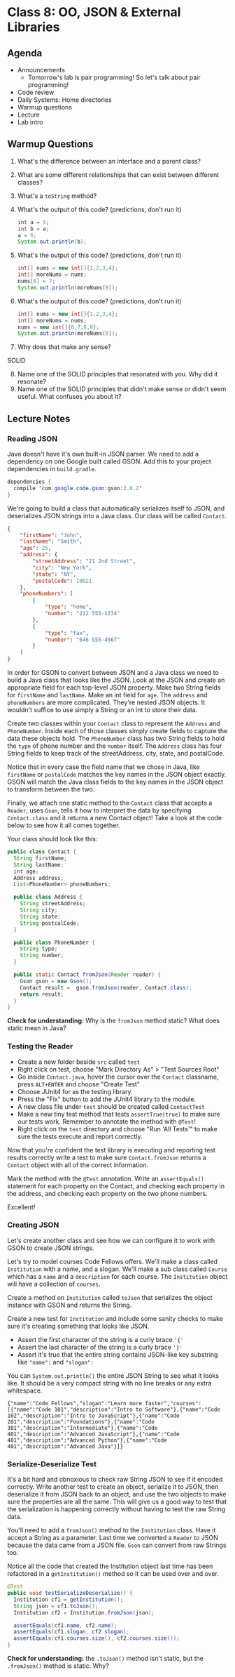 # Class 8: OO, JSON & External Libraries

## Agenda
- Announcements
  - Tomorrow's lab is pair programming! So let's talk about pair programming!
- Code review
- Daily Systems: Home directories
- Warmup questions
- Lecture
- Lab intro

## Warmup Questions

1. What's the difference between an interface and a parent class?
2. What are some different relationships that can exist between different classes?
3. What's a `toString` method?
4. What's the output of this code? (predictions, don't run it)
    ```java
    int a = 5;
    int b = a;
    a = 6;
    System.out.println(b);
    ```
5. What's the output of this code? (predictions, don't run it)
    ```java
    int[] nums = new int[]{1,2,3,4};
    int[] moreNums = nums;
    nums[0] = 7;
    System.out.println(moreNums[0]);
    ```

6. What's the output of this code? (predictions, don't run it)
    ```java
    int[] nums = new int[]{1,2,3,4};
    int[] moreNums = nums;
    nums = new int[]{6,7,8,9};
    System.out.println(moreNums[0]);
    ```
7. Why does that make any sense?

SOLID

8. Name one of the SOLID principles that resonated with you. Why did it resonate?
9. Name one of the SOLID principles that didn't make sense or didn't seem useful. What confuses you about it?

## Lecture Notes

### Reading JSON
Java doesn't have it's own built-in JSON parser. We need to add a dependency on
one Google built called GSON. Add this to your project dependencies in
`build.gradle`.

```java
dependencies {
  compile 'com.google.code.gson:gson:2.8.2'
}
```

We're going to build a class that automatically serializes itself to JSON, and
deserializes JSON strings into a Java class. Our class will be called `Contact`.

```json
{
    "firstName": "John",
    "lastName": "Smith",
    "age": 25,
    "address": {
        "streetAddress": "21 2nd Street",
        "city": "New York",
        "state": "NY",
        "postalCode": 10021
    },
    "phoneNumbers": [
        {
            "type": "home",
            "number": "212 555-1234"
        },
        {
            "type": "fax",
            "number": "646 555-4567"
        }
    ]
}
```

In order for GSON to convert between JSON and a Java class we need to build a
Java class that looks like the JSON. Look at the JSON and create an appropriate
field for each top-level JSON property. Make two String fields for `firstName`
and `lastName`. Make an int field for `age`. The `address` and `phoneNumbers`
are more complicated. They're nested JSON objects. It wouldn't suffice to
use simply a String or an int to store their data.

Create two classes within your `Contact` class to represent the `Address` and
`PhoneNumber`. Inside each of those classes simply create fields to capture
the data these objects hold. The `PhoneNumber` class has two String fields to
hold the `type` of phone number and the `number` itself. The `Address` class
has four String fields to keep track of the streetAddress, city, state, and
postalCode.

Notice that in every case the field name that we chose in Java, like `firstName`
or `postalCode` matches the key names in the JSON object exactly. GSON will
match the Java class fields to the key names in the JSON object to transform
between the two.

Finally, we attach one static method to the `Contact` class that accepts a
`Reader`, uses `Gson`, tells it how to interpret the data by specifying
`Contact.class` and it returns a new Contact object! Take a look at the code
below to see how it all comes together.

Your class should look like this:

```java
public class Contact {
  String firstName;
  String lastName;
  int age;
  Address address;
  List<PhoneNumber> phoneNumbers;

  public class Address {
    String streetAddress;
    String city;
    String state;
    String postcalCode;
  }

  public class PhoneNumber {
    String type;
    String number;
  }

  public static Contact fromJson(Reader reader) {
    Gson gson = new Gson();
    Contact result =  gson.fromJson(reader, Contact.class);
    return result;
  }
}
```

**Check for understanding:** Why is the `fromJson` method static? What does
static mean in Java?

### Testing the Reader
* Create a new folder beside `src` called `test`
* Right click on test, choose "Mark Directory As" > "Test Sources Root"
* Go inside `Contact.java`, hover the cursor over the `Contact` classname,
  press `ALT+ENTER` and choose "Create Test"
* Choose JUnit4 for as the testing library.
* Press the "Fix" button to add the JUnit4 library to the module.
* A new class file under `test` should be created called `ContactTest`
* Make a new tiny test method that tests `assertTrue(true)` to make sure
  our tests work. Remember to annotate the method with `@Test`!
* Right click on the `test` directory and choose "Run 'All Tests'" to make sure
  the tests execute and report correctly.

Now that you're confident the test library is executing and reporting test
results correctly write a test to make sure `Contact.fromJson` returns a
`Contact` object with all of the correct information.

Mark the method with the `@Test` annotation. Write an `assertEquals()` statement
for each property on the Contact, and checking each property in the address,
and checking each property on the two phone numbers.

Excellent!

### Creating JSON
Let's create another class and see how we can configure it to work with GSON
to create JSON strings.

Let's try to model courses Code Fellows offers. We'll make a class called
`Institution` with a name, and a slogan. We'll make a sub class called
`Course` which has a `name` and a `description` for each course. The
`Institution` object will have a collection of `courses`.

Create a method on `Institution` called `toJson` that serializes the object
instance with GSON and returns the String.

Create a new test for `Institution` and include some sanity checks to make
sure it's creating something that looks like JSON.

* Assert the first character of the string is a curly brace `'{'`
* Assert the last character of the string is a curly brace `'}'`
* Assert it's true that the entire string contains JSON-like key substring
  like `"name":` and `"slogan":`

You can `System.out.println()` the entire JSON String to see what it looks like.
It should be a very compact string with no line breaks or any extra whitespace.

`{"name":"Code Fellows","slogan":"Learn more faster","courses":[{"name":"Code 101","description":"Intro to Software"},{"name":"Code 102","description":"Intro to JavaScript"},{"name":"Code 201","description":"Foundations"},{"name":"Code 301","description":"Intermediate"},{"name":"Code 401","description":"Advanced JavaScript"},{"name":"Code 401","description":"Advanced Python"},{"name":"Code 401","description":"Advanced Java"}]}`

### Serialize-Deserialize Test
It's a bit hard and obnoxious to check raw String JSON to see if it encoded
correctly. Write another test to create an object, serialize it to JSON, then
deserialize it from JSON back to an object, and use the two objects to make
sure the properties are all the same. This will give us a good way to test
that the serialization is happening correctly without having to test the raw
String data.

You'll need to add a `fromJson()` method to the `Institution` class. Have it
accept a String as a parameter. Last time we converted a `Reader` to JSON
because the data came from a JSON file. `Gson` can convert from raw Strings
too.

Notice all the code that created the Institution object last time has been
refactored in a `getInstitution()` method so it can be used over and over.

```java
@Test
public void testSerializeDeserialize() {
  Institution cf1 = getInstitution();
  String json = cf1.toJson();
  Institution cf2 = Institution.fromJson(json);

  assertEquals(cf1.name, cf2.name);
  assertEquals(cf1.slogan, cf2.slogan);
  assertEquals(cf1.courses.size(), cf2.courses.size());
}
```

**Check for understanding:** the `.toJson()` method isn't static, but the
`.fromJson()` method is static. Why?
